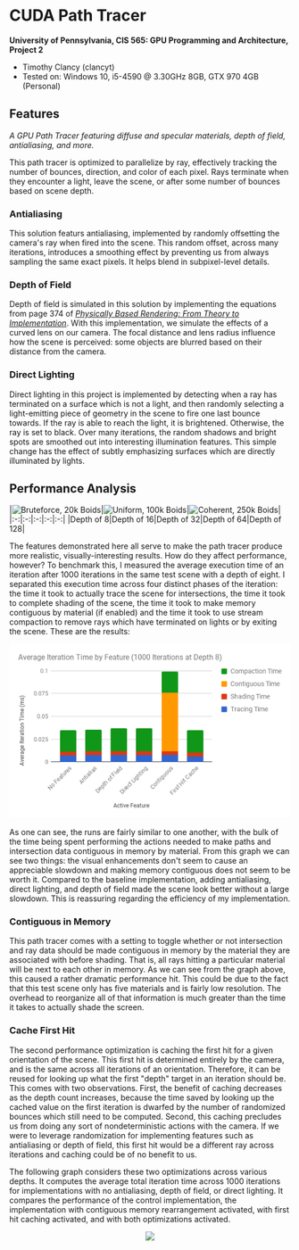CUDA Path Tracer
======================

**University of Pennsylvania, CIS 565: GPU Programming and Architecture, Project 2**
* Timothy Clancy (clancyt)
* Tested on: Windows 10, i5-4590 @ 3.30GHz 8GB, GTX 970 4GB (Personal)

## Features

*A GPU Path Tracer featuring diffuse and specular materials, depth of field, antialiasing, and more.*

This path tracer is optimized to parallelize by ray, effectively tracking the number of bounces, direction, and color of each pixel. Rays terminate when they encounter a light, leave the scene, or after some number of bounces based on scene depth.

### Antialiasing

This solution featurs antialiasing, implemented by randomly offsetting the camera's ray when fired into the scene. This random offset, across many iterations, introduces a smoothing effect by preventing us from always sampling the same exact pixels. It helps blend in subpixel-level details.

### Depth of Field

Depth of field is simulated in this solution by implementing the equations from page 374 of [*Physically Based Rendering: From Theory to Implementation*](https://www.google.com/url?sa=t&rct=j&q=&esrc=s&source=web&cd=2&cad=rja&uact=8&ved=0ahUKEwjk7M_D_dDWAhVK6iYKHY7GDZcQFggxMAE&url=http%3A%2F%2Fwww.pbrt.org%2F&usg=AOvVaw3WU9JqwMa58xo6ZrCzuf90). With this implementation, we simulate the effects of a curved lens on our camera. The focal distance and lens radius influence how the scene is perceived: some objects are blurred based on their distance from the camera.

### Direct Lighting

Direct lighting in this project is implemented by detecting when a ray has terminated on a surface which is not a light, and then randomly selecting a light-emitting piece of geometry in the scene to fire one last bounce towards. If the ray is able to reach the light, it is brightened. Otherwise, the ray is set to black. Over many iterations, the random shadows and bright spots are smoothed out into interesting illumination features. This simple change has the effect of subtly emphasizing surfaces which are directly illuminated by lights.

## Performance Analysis

|![Bruteforce, 20k Boids](images/liceBrute20k.gif)|![Uniform, 100k Boids](images/liceUniform100k.gif)|![Coherent, 250k Boids](images/liceCoherent350k.gif)|
|:-:|:-:|:-:|:-:|:-:|
|Depth of 8|Depth of 16|Depth of 32|Depth of 64|Depth of 128|

The features demonstrated here all serve to make the path tracer produce more realistic, visually-interesting results. How do they affect performance, however? To benchmark this, I measured the average execution time of an iteration after 1000 iterations in the same test scene with a depth of eight. I separated this execution time across four distinct phases of the iteration: the time it took to actually trace the scene for intersections, the time it took to complete shading of the scene, the time it took to make memory contiguous by material (if enabled) and the time it took to use stream compaction to remove rays which have terminated on lights or by exiting the scene. These are the results:

<p align="center">
  <img src="img/chartBenchmark.png"/>
</p>

As one can see, the runs are fairly similar to one another, with the bulk of the time being spent performing the actions needed to make paths and intersection data contiguous in memory by material. From this graph we can see two things: the visual enhancements don't seem to cause an appreciable slowdown and making memory contiguous does not seem to be worth it. Compared to the baseline implementation, adding antialiasing, direct lighting, and depth of field made the scene look better without a large slowdown. This is reassuring regarding the efficiency of my implementation.

### Contiguous in Memory

This path tracer comes with a setting to toggle whether or not intersection and ray data should be made contiguous in memory by the material they are associated with before shading. That is, all rays hitting a particular material will be next to each other in memory. As we can see from the graph above, this caused a rather dramatic performance hit. This could be due to the fact that this test scene only has five materials and is fairly low resolution. The overhead to reorganize all of that information is much greater than the time it takes to actually shade the screen.

### Cache First Hit

The second performance optimization is caching the first hit for a given orientation of the scene. This first hit is determined entirely by the camera, and is the same across all iterations of an orientation. Therefore, it can be reused for looking up what the first "depth" target in an iteration should be. This comes with two observations. First, the benefit of caching decreases as the depth count increases, because the time saved by looking up the cached value on the first iteration is dwarfed by the number of randomized bounces which still need to be computed. Second, this caching precludes us from doing any sort of nondeterministic actions with the camera. If we were to leverage randomization for implementing features such as antialiasing or depth of field, this first hit would be a different ray across iterations and caching could be of no benefit to us.

The following graph considers these two optimizations across various depths. It computes the average total iteration time across 1000 iterations for implementations with no antialiasing, depth of field, or direct lighting. It compares the performance of the control implementation, the implementation with contiguous memory rearrangement activated, with first hit caching activated, and with both optimizations activated.

<p align="center">
  <img src="img/chartDepthOptimized.png"/>
</p>
